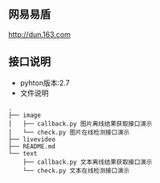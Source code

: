 ## 网易易盾
http://dun.163.com
## 接口说明

- pyhton版本:2.7
- 文件说明

```
.
├── image
│   ├── callback.py 图片离线结果获取接口演示
│   └── check.py 图片在线检测接口演示
├── livevideo
├── README.md
└── text
    ├── callback.py 文本离线结果获取接口演示
    └── check.py 文本在线检测接口演示

```
